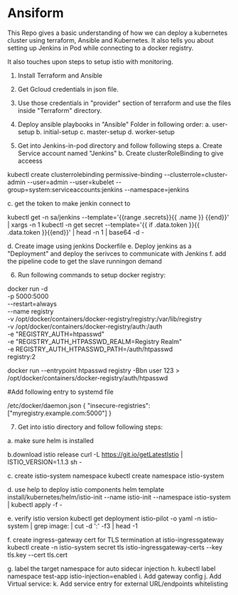 # Ansiform
This Repo gives a basic understanding of how we can deploy a kubernetes cluster using terraform, Ansible and Kubernetes. It also tells you about setting up Jenkins in Pod while connecting to a docker registry.

It also touches upon steps to setup istio with monitoring.


1. Install Terraform and Ansible
2. Get Gcloud credentials in json file.
3. Use those credentials in "provider" section of terraform and use the files inside "Terraform" directory.

4. Deploy ansible playbooks in "Ansible" Folder in following order:
  a. user-setup
  b. initial-setup
  c. master-setup
  d. worker-setup
  
5. Get into Jenkins-in-pod directory and follow following steps
  a. Create Service account named "Jenkins"
  b. Create clusterRoleBinding to give acceess

kubectl create clusterrolebinding permissive-binding --clusterrole=cluster-admin --user=admin --user=kubelet --group=system:serviceaccounts:jenkins --namespace=jenkins

  c. get the token to make jenkin connect to

kubectl get -n <your-namespace> sa/jenkins --template='{{range .secrets}}{{ .name }} {{end}}' | xargs -n 1 kubectl -n <your-namespace> get secret --template='{{ if .data.token }}{{ .data.token }}{{end}}' | head -n 1 | base64 -d -

  d. Create image using jenkins Dockerfile
  e. Deploy jenkins as a "Deployment" and deploy the serivces to communicate with Jenkins
  f. add the pipeline code to get the slave runningon demand
  
6. Run following commands to setup docker registry:

docker run -d \
  -p 5000:5000 \
  --restart=always \
  --name registry \
  -v /opt/docker/containers/docker-registry/registry:/var/lib/registry \
  -v /opt/docker/containers/docker-registry/auth:/auth \
  -e "REGISTRY_AUTH=htpasswd" \
  -e "REGISTRY_AUTH_HTPASSWD_REALM=Registry Realm" \
  -e REGISTRY_AUTH_HTPASSWD_PATH=/auth/htpasswd \
  registry:2


docker run --entrypoint htpasswd registry -Bbn user 123 > /opt/docker/containers/docker-registry/auth/htpasswd


#Add following entry to systemd file

/etc/docker/daemon.json
{ "insecure-registries":["myregistry.example.com:5000"] }



7. Get into istio directory and follow following steps:

  a. make sure helm is installed


  b.download istio release
curl -L https://git.io/getLatestIstio | ISTIO_VERSION=1.1.3 sh -

  c. create istio-system namespace
kubectl create namespace istio-system

  d. use help to deploy istio components
helm template install/kubernetes/helm/istio-init --name istio-init --namespace istio-system | kubectl apply -f -

  e. verify istio version
kubectl get deployment istio-pilot -o yaml -n istio-system | grep image: | cut -d ':' -f3 | head -1

  f. create ingress-gateway cert for TLS termination at istio-ingressgateway
kubectl create -n istio-system secret tls istio-ingressgateway-certs --key tls.key --cert tls.cert

  g. label the target namespace for auto sidecar injection
  h. kubectl label namespace test-app istio-injection=enabled
  i. Add gateway config
  j. Add Virtual service:
  k. Add service entry for external URL/endpoints whitelisting
